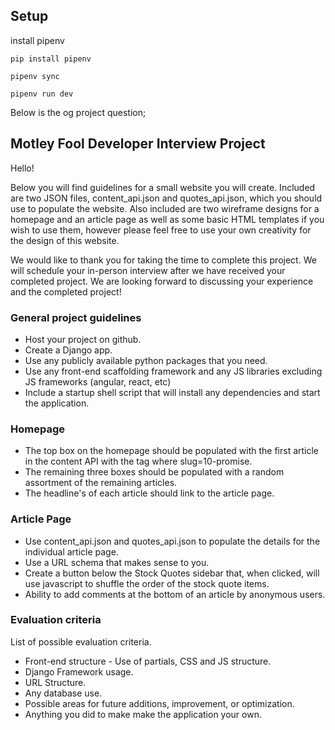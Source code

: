 ## Setup

install pipenv

`pip install pipenv`

`pipenv sync`

`pipenv run dev`







Below is the og project question;


## Motley Fool Developer Interview Project

Hello!

Below you will find guidelines for a small website you will create. Included are two JSON files, content_api.json and quotes_api.json, which you should use to populate the website. Also included are two wireframe designs for a homepage and an article page as well as some basic HTML templates if you wish to use them, however please feel free to use your own creativity for the design of this website.

We would like to thank you for taking the time to complete this project. We will schedule your in-person interview after we have received your completed project. We are looking forward to discussing your experience and the completed project!

### General project guidelines
* Host your project on github.
* Create a Django app.
* Use any publicly available python packages that you need.
* Use any front-end scaffolding framework and any JS libraries excluding JS frameworks (angular, react, etc)
* Include a startup shell script that will install any dependencies and start the application.

### Homepage
* The top box on the homepage should be populated with the first article in the content API with the tag where slug=10-promise.
* The remaining three boxes should be populated with a random assortment of the remaining articles.
* The headline's of each article should link to the article page.

### Article Page
* Use content_api.json and quotes_api.json to populate the details for the individual article page.
* Use a URL schema that makes sense to you.
* Create a button below the Stock Quotes sidebar that, when clicked, will use javascript to shuffle the order of the stock quote 
items.
* Ability to add comments at the bottom of an article by anonymous users.

### Evaluation criteria
List of possible evaluation criteria.
* Front-end structure - Use of partials, CSS and JS structure.
* Django Framework usage.
* URL Structure.
* Any database use.
* Possible areas for future additions, improvement, or optimization.
* Anything you did to make make the application your own.

